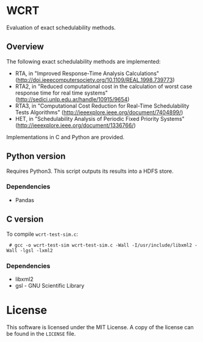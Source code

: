 # WCRT
Evaluation of exact schedulability methods.

## Overview
The following exact schedulability methods are implemented:
+ RTA, in "Improved Response-Time Analysis Calculations" (http://doi.ieeecomputersociety.org/10.1109/REAL.1998.739773)
+ RTA2, in "Reduced computational cost in the calculation of worst case response time for real time systems" (http://sedici.unlp.edu.ar/handle/10915/9654)
+ RTA3, in "Computational Cost Reduction for Real-Time Schedulability Tests Algorithms" (http://ieeexplore.ieee.org/document/7404899/)
+ HET, in "Schedulability Analysis of Periodic Fixed Priority Systems" (http://ieeexplore.ieee.org/document/1336766/)

Implementations in C and Python are provided.

## Python version
Requires Python3. This script outputs its results into a HDFS store.

### Dependencies
+ Pandas 

## C version
To compile `wcrt-test-sim.c`:

     # gcc -o wcrt-test-sim wcrt-test-sim.c -Wall -I/usr/include/libxml2 -Wall -lgsl -lxml2

### Dependencies
+ libxml2
+ gsl - GNU Scientific Library

# License
This software is licensed under the MIT License. A copy of the license can be found in the `LICENSE` file.
